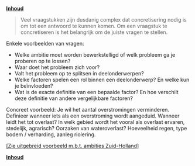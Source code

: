 **[Inhoud](ToC.md)**

> Veel vraagstukken zijn dusdanig complex dat concretisering nodig is om tot een antwoord te kunnen komen. Om een vraagstuk te concretiseren is het belangrijk om de juiste vragen te stellen. 

Enkele voorbeelden van vragen:
+ Welke ambitie moet worden bewerkstelligd of welk probleem ga je proberen op te lossen?
+ Waar doet het probleem zich voor?
+ Valt het probleem op te splitsen in deelonderwerpen?
+ Welke factoren spelen een rol binnen een deelonderwerp? En welke kun je beïnvloeden?
+ Wat is de exacte definitie van een bepaalde factor? En hoe verschilt deze definitie van andere vergelijkbare factoren?

Concreet voorbeeld: Je wil het aantal overstromingen verminderen. Definieer wanneer iets als een overstroming wordt aangeduid. Wanneer leidt het tot overlast? In welk gebied wordt het vooral als overlast ervaren, stedelijk, agrarisch? Oorzaken van wateroverlast? Hoeveelheid regen, type bodem / verharding, aanleg riolering.

[[Zie uitgebreid voorbeeld m.b.t. ambities Zuid-Holland]]( metamorphoses_opzet.md)

**[Inhoud](ToC.md)**
